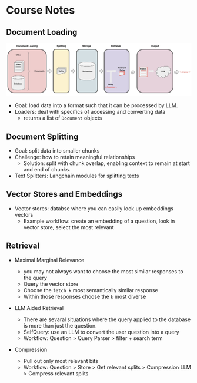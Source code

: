# Course Notes


## Document Loading 

![RAG workflow](images/rag-workflow.png)

- Goal: load data into a format such that it can be processed by LLM.  
- Loaders: deal with specifics of accessing and converting data  
  - returns a list of `Document` objects  


## Document Splitting 

- Goal: split data into smaller chunks  
- Challenge: how to retain meaningful relationships  
  - Solution: split with chunk overlap, enabling context to remain at start and end of chunks. 
- Text Splitters: Langchain modules for splitting texts  

## Vector Stores and Embeddings  

- Vector stores: databse where you can easily look up embeddings vectors 
  - Example workflow: create an embedding of a question, look in vector store, select the most relevant  

## Retrieval  
- Maximal Marginal Relevance  
  - you may not always want to choose the most similar responses to the query  
  - Query the vector store   
  - Choose the `fetch_k` most semantically similar response  
  - Within those responses choose the `k` most diverse  

- LLM Aided Retrieval 
  - There are sevaral situations where the query applied to the database is more than just the question.  
  - SelfQuery: use an LLM to convert the user question into a query  
  - Workflow: Question > Query Parser > filter + search term  

- Compression  
  - Pull out only most relevant bits  
  - Workflow: Question > Store > Get relevant splits > Compression LLM > Compress relevant splits 